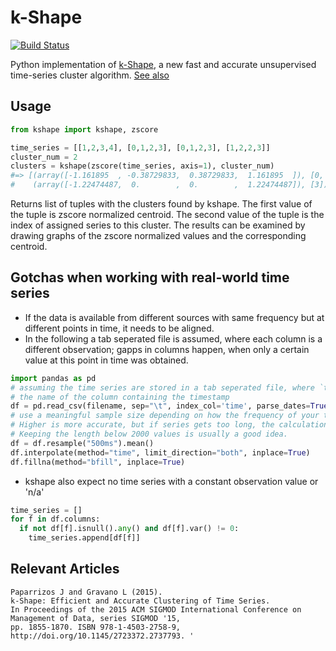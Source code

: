 # k-Shape

[![Build Status](https://travis-ci.org/Mic92/kshape.svg?branch=master)](https://travis-ci.org/Mic92/kshape)

Python implementation of [k-Shape](http://www.cs.columbia.edu/~jopa/kshape.html),
a new fast and accurate unsupervised time-series cluster algorithm.
[See also](#relevant-articles)

## Usage

```python
from kshape import kshape, zscore

time_series = [[1,2,3,4], [0,1,2,3], [0,1,2,3], [1,2,2,3]]
cluster_num = 2
clusters = kshape(zscore(time_series, axis=1), cluster_num)
#=> [(array([-1.161895  , -0.38729833,  0.38729833,  1.161895  ]), [0, 1, 2]),
#    (array([-1.22474487,  0.        ,  0.        ,  1.22474487]), [3])]
```

Returns list of tuples with the clusters found by kshape. The first value of the
tuple is zscore normalized centroid. The second value of the tuple is the index
of assigned series to this cluster.
The results can be examined by drawing graphs of the zscore normalized values
and the corresponding centroid.

## Gotchas when working with real-world time series

- If the data is available from different sources with same frequency but at different points in time, it needs to be aligned.
- In the following a tab seperated file is assumed, where each column is a different observation;
  gapps in columns happen, when only a certain value at this point in time was obtained.

```python
import pandas as pd
# assuming the time series are stored in a tab seperated file, where `time` is
# the name of the column containing the timestamp
df = pd.read_csv(filename, sep="\t", index_col='time', parse_dates=True)
# use a meaningful sample size depending on how the frequency of your time series:
# Higher is more accurate, but if series gets too long, the calculation gets cpu and memory intensive.
# Keeping the length below 2000 values is usually a good idea.
df = df.resample("500ms").mean()
df.interpolate(method="time", limit_direction="both", inplace=True)
df.fillna(method="bfill", inplace=True)
```

- kshape also expect no time series with a constant observation value or 'n/a'

```python
time_series = []
for f in df.columns:
  if not df[f].isnull().any() and df[f].var() != 0:
    time_series.append[df[f]]
```

## Relevant Articles

```plain
Paparrizos J and Gravano L (2015).
k-Shape: Efficient and Accurate Clustering of Time Series.
In Proceedings of the 2015 ACM SIGMOD International Conference on Management of Data, series SIGMOD '15,
pp. 1855-1870. ISBN 978-1-4503-2758-9, http://doi.org/10.1145/2723372.2737793. '
```

